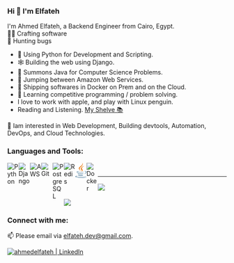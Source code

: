 ### Hi 👋 I'm Elfateh  

I'm Ahmed Elfateh, a Backend Engineer from Cairo, Egypt.  
👨‍🎨  Crafting software  
🐛  Hunting bugs

-   🐍  Using Python for Development and Scripting. 
-   🕸  Building the web using Django.
-   🧙‍ Summons Java for Computer Science Problems.
-   🤸‍ Jumping between Amazon Web Services. 
-   🚢  Shipping softwares in Docker on Prem and on the Cloud.
-   🧗‍ Learning competitive programming / problem solving.
-   I love to work with apple, and play with Linux penguin.
-   Reading and Listening. [My Shelve 📚](https://ahmedelfateh.github.io/book-list/)


🤔 Iam interested in Web Development, Building devtools, Automation, DevOps, and Cloud Technologies.

### Languages and Tools:

<img align="left" alt="Python" width="26px" 
src="https://raw.githubusercontent.com/gilbarbara/logos/804dc257b59e144eaca5bc6ffd16949752c6f789/logos/python.svg" />

<img align="left" alt="Django" width="26px" 
src="https://raw.githubusercontent.com/gilbarbara/logos/804dc257b59e144eaca5bc6ffd16949752c6f789/logos/django.svg" />

<img align="left" alt="AWS" width="26px" 
src="https://upload.wikimedia.org/wikipedia/commons/9/93/Amazon_Web_Services_Logo.svg" />

<img align="left" alt="Git" width="26px" 
src="https://raw.githubusercontent.com/gilbarbara/logos/804dc257b59e144eaca5bc6ffd16949752c6f789/logos/git-icon.svg" />

<img align="left" alt="PostgreSQL" width="26px" 
src="https://raw.githubusercontent.com/gilbarbara/logos/804dc257b59e144eaca5bc6ffd16949752c6f789/logos/postgresql.svg" />

<img align="left" alt="Redis" width="26px" 
src="https://raw.githubusercontent.com/gilbarbara/logos/804dc257b59e144eaca5bc6ffd16949752c6f789/logos/redis.svg" />

<img align="left" alt="Java" width="26px" 
src="https://raw.githubusercontent.com/gilbarbara/logos/804dc257b59e144eaca5bc6ffd16949752c6f789/logos/java.svg" />

<img align="left" alt="Docker" width="26px" 
src="https://raw.githubusercontent.com/gilbarbara/logos/804dc257b59e144eaca5bc6ffd16949752c6f789/logos/docker-icon.svg" />

<br />

---
<a href="https://github.com/ahmedelfateh/">
  <img align="center" src="https://github-readme-stats.vercel.app/api?username=ahmedelfateh&count_private=true&show_icons=true&theme=radical&hide_border=false" />
</a>
<br />
<br />
<a href="https://github.com/ahmedelfateh/">
  <img align="center" src="https://github-readme-stats.vercel.app/api/top-langs/?username=ahmedelfateh&layout=compact&theme=radical&hide_border=false" />
</a>

<br />

### Connect with me:  
📫  Please email via elfateh.dev@gmail.com.

<p align="left">
<a href="https://www.linkedin.com/in/ahmedelfateh/"><img  width="60px" alt="ahmedelfateh | LinkedIn" src="https://raw.githubusercontent.com/gilbarbara/logos/804dc257b59e144eaca5bc6ffd16949752c6f789/logos/linkedin.svg">
</a>
</p>
